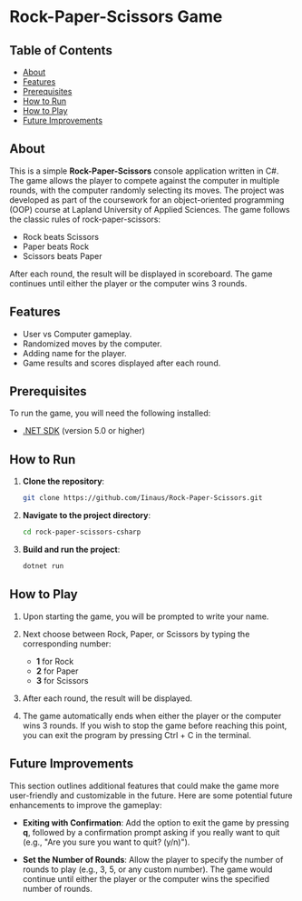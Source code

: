 # Rock-Paper-Scissors Game

## Table of Contents
- [About](#about)
- [Features](#features)
- [Prerequisites](#prerequisites)
- [How to Run](#how-to-run)
- [How to Play](#how-to-play)
- [Future Improvements](#future-improvements)

## About
This is a simple **Rock-Paper-Scissors** console application written in C#. The game allows the player to compete against the computer in multiple rounds, with the computer randomly selecting its moves. The project was developed as part of the coursework for an object-oriented programming (OOP) course at Lapland University of Applied Sciences. The game follows the classic rules of rock-paper-scissors:

- Rock beats Scissors
- Paper beats Rock
- Scissors beats Paper

After each round, the result will be displayed in scoreboard. The game continues until either the player or the computer wins 3 rounds.

## Features
- User vs Computer gameplay.
- Randomized moves by the computer.
- Adding name for the player.
- Game results and scores displayed after each round.

## Prerequisites
To run the game, you will need the following installed:
- [.NET SDK](https://dotnet.microsoft.com/download) (version 5.0 or higher)

## How to Run
1. **Clone the repository**:
    ```bash
    git clone https://github.com/Iinaus/Rock-Paper-Scissors.git
    ```

2. **Navigate to the project directory**:
    ```bash
    cd rock-paper-scissors-csharp
    ```

3. **Build and run the project**:
    ```bash
    dotnet run
    ```

## How to Play
1. Upon starting the game, you will be prompted to write your name.

2. Next choose between Rock, Paper, or Scissors by typing the corresponding number:
    - **1** for Rock
    - **2** for Paper
    - **3** for Scissors

3. After each round, the result will be displayed.

4. The game automatically ends when either the player or the computer wins 3 rounds. If you wish to stop the game before reaching this point, you can exit the program by pressing Ctrl + C in the terminal.

## Future Improvements
This section outlines additional features that could make the game more user-friendly and customizable in the future. Here are some potential future enhancements to improve the gameplay:

- **Exiting with Confirmation**: Add the option to exit the game by pressing **q**, followed by a confirmation prompt asking if you really want to quit (e.g., "Are you sure you want to quit? (y/n)").
  
- **Set the Number of Rounds**: Allow the player to specify the number of rounds to play (e.g., 3, 5, or any custom number). The game would continue until either the player or the computer wins the specified number of rounds.
